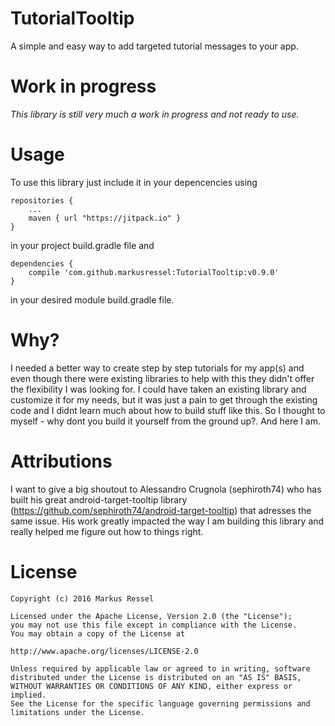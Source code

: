 # TutorialTooltip
A simple and easy way to add targeted tutorial messages to your app.

# Work in progress
*This library is still very much a work in progress and not ready to use.*

# Usage

To use this library just include it in your depencencies using

    repositories {
        ...
        maven { url "https://jitpack.io" }
    }
    
in your project build.gradle file and

    dependencies {
        compile 'com.github.markusressel:TutorialTooltip:v0.9.0'
    }
    
in your desired module build.gradle file.

# Why?

I needed a better way to create step by step tutorials for my app(s) and even though there were existing libraries to help with this they didn't offer the flexibility I was looking for. I could have taken an existing library and customize it for my needs, but it was just a pain to get through the existing code and I didnt learn much about how to build stuff like this. So I thought to myself - why dont you build it yourself from the ground up?. And here I am.

# Attributions

I want to give a big shoutout to Alessandro Crugnola (sephiroth74) who has built his great android-target-tooltip library (https://github.com/sephiroth74/android-target-tooltip) that adresses the same issue. His work greatly impacted the way I am building this library and really helped me figure out how to things right.


# License

    Copyright (c) 2016 Markus Ressel
    
    Licensed under the Apache License, Version 2.0 (the "License");
    you may not use this file except in compliance with the License.
    You may obtain a copy of the License at
    
    http://www.apache.org/licenses/LICENSE-2.0
    
    Unless required by applicable law or agreed to in writing, software
    distributed under the License is distributed on an "AS IS" BASIS,
    WITHOUT WARRANTIES OR CONDITIONS OF ANY KIND, either express or implied.
    See the License for the specific language governing permissions and
    limitations under the License.
